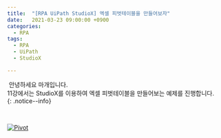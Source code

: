 ```yaml
---
title:  "[RPA UiPath StudioX] 엑셀 피벗테이블을 만들어보자"
date:   2021-03-23 09:00:00 +0900
categories:
  - RPA
tags:
  - RPA
  - UiPath
  - StudioX

---
```


&nbsp;안녕하세요 마개입니다.  
11강에서는 StudioX를 이용하여 엑셀 피벗테이블을 만들어보는 예제를 진행합니다.  
{: .notice--info}

<br>

[![Pivot](http://img.youtube.com/vi/hrkxl5BUJuI/maxresdefault.jpg)](https://www.youtube.com/watch?v=hrkxl5BUJuI)
